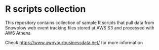 # R scripts collection
This repository contains collection of sample R scripts that pull data from Snowplow web event tracking files stored at AWS S3 and processed with AWS Athena

Check https://www.ownyourbusinessdata.net/ for more information
